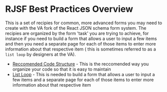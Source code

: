 # RJSF Best Practices Overview

This is a set of recipies for common, more advanced forms you may need to create with the VA fork of the React JSON schema form system. The recipies are organized by the form 'task' you are trying to achieve, for instance if you need to build a form that allows a user to input a few items and then you need a separate page for each of those items to enter more information about that respective item ( this is sometimes referred to as a `list loop` by designers at the VA). 

- [Reccomended Code Structure](https://github.com/department-of-veterans-affairs/va.gov-team/tree/master/teams/vsa/teams/ebenefits/engineering/RJSF/reccomended_code_structure) - This is the reccomended way you organize your code so that it is easy to maintain
- [List Loop](https://github.com/department-of-veterans-affairs/va.gov-team/blob/master/teams/vsa/teams/ebenefits/engineering/RJSF/list_loop/list_loop.md) - This is needed to build a form that allows a user to input a few items and a separate page for each of those items to enter more information about that respective item
